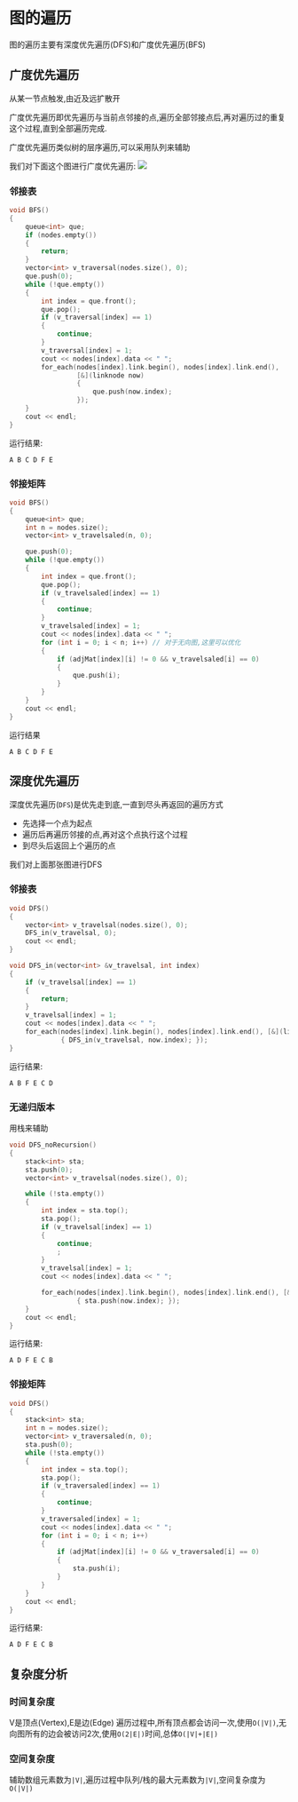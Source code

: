 # 图的遍历

图的遍历主要有深度优先遍历(DFS)和广度优先遍历(BFS)



## 广度优先遍历

从某一节点触发,由近及远扩散开

广度优先遍历即优先遍历与当前点邻接的点,遍历全部邻接点后,再对遍历过的重复这个过程,直到全部遍历完成.

广度优先遍历类似树的层序遍历,可以采用队列来辅助

我们对下面这个图进行广度优先遍历:
![](files/graph_traversal.jpg)

### 邻接表

```c++
void BFS()
{
    queue<int> que;
    if (nodes.empty())
    {
        return;
    }
    vector<int> v_traversal(nodes.size(), 0);
    que.push(0);
    while (!que.empty())
    {
        int index = que.front();
        que.pop();
        if (v_traversal[index] == 1)
        {
            continue;
        }
        v_traversal[index] = 1;
        cout << nodes[index].data << " ";
        for_each(nodes[index].link.begin(), nodes[index].link.end(),
                 [&](linknode now)
                 {
                     que.push(now.index);
                 });
    }
    cout << endl;
}

```

运行结果:

    A B C D F E

### 邻接矩阵

```c++
void BFS()
{
    queue<int> que;
    int n = nodes.size();
    vector<int> v_travelsaled(n, 0);

    que.push(0);
    while (!que.empty())
    {
        int index = que.front();
        que.pop();
        if (v_travelsaled[index] == 1)
        {
            continue;
        }
        v_travelsaled[index] = 1;
        cout << nodes[index].data << " ";
        for (int i = 0; i < n; i++) // 对于无向图,这里可以优化
        {
            if (adjMat[index][i] != 0 && v_travelsaled[i] == 0)
            {
                que.push(i);
            }
        }
    }
    cout << endl;
}
```


运行结果

    A B C D F E

## 深度优先遍历

深度优先遍历(`DFS`)是优先走到底,一直到尽头再返回的遍历方式

+ 先选择一个点为起点
+ 遍历后再遍历邻接的点,再对这个点执行这个过程
+ 到尽头后返回上个遍历的点

我们对上面那张图进行DFS

### 邻接表

```c++
void DFS()
{
    vector<int> v_travelsal(nodes.size(), 0);
    DFS_in(v_travelsal, 0);
    cout << endl;
}

void DFS_in(vector<int> &v_travelsal, int index)
{
    if (v_travelsal[index] == 1)
    {
        return;
    }
    v_travelsal[index] = 1;
    cout << nodes[index].data << " ";
    for_each(nodes[index].link.begin(), nodes[index].link.end(), [&](linknode &now)
             { DFS_in(v_travelsal, now.index); });
}
```

运行结果:

    A B F E C D


### 无递归版本

用栈来辅助

```c++
void DFS_noRecursion()
{
    stack<int> sta;
    sta.push(0);
    vector<int> v_travelsal(nodes.size(), 0);

    while (!sta.empty())
    {
        int index = sta.top();
        sta.pop();
        if (v_travelsal[index] == 1)
        {
            continue;
            ;
        }
        v_travelsal[index] = 1;
        cout << nodes[index].data << " ";

        for_each(nodes[index].link.begin(), nodes[index].link.end(), [&](linknode &now)
                 { sta.push(now.index); });
    }
    cout << endl;
}
```

运行结果:

    A D F E C B


### 邻接矩阵

```c++
void DFS()
{
    stack<int> sta;
    int n = nodes.size();
    vector<int> v_traversaled(n, 0);
    sta.push(0);
    while (!sta.empty())
    {
        int index = sta.top();
        sta.pop();
        if (v_traversaled[index] == 1)
        {
            continue;
        }
        v_traversaled[index] = 1;
        cout << nodes[index].data << " ";
        for (int i = 0; i < n; i++)
        {
            if (adjMat[index][i] != 0 && v_traversaled[i] == 0)
            {
                sta.push(i);
            }
        }
    }
    cout << endl;
}
```
运行结果:

    A D F E C B


## 复杂度分析

### 时间复杂度

V是顶点(Vertex),E是边(Edge)
遍历过程中,所有顶点都会访问一次,使用`O(|V|)`,无向图所有的边会被访问2次,使用`O(2|E|)`时间,总体`O(|V|+|E|)`

### 空间复杂度

辅助数组元素数为`|V|`,遍历过程中队列/栈的最大元素数为`|V|`,空间复杂度为`O(|V|)`